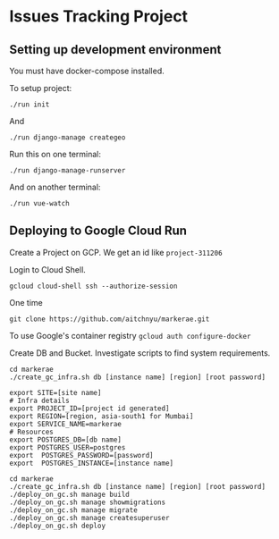 # Issues Tracking Project

## Setting up development environment

You must have docker-compose installed.

To setup project:

`./run init`

And 

`./run django-manage creategeo`

Run this on one terminal:

`./run django-manage-runserver`

And on another terminal:

`./run vue-watch`

## Deploying to Google Cloud Run

Create a Project on GCP. We get an id like `project-311206`

Login to Cloud Shell.
```
gcloud cloud-shell ssh --authorize-session
```

One time
```
git clone https://github.com/aitchnyu/markerae.git
```

To use Google's container registry
```gcloud auth configure-docker```

Create DB and Bucket. Investigate scripts to find system requirements.
```
cd markerae
./create_gc_infra.sh db [instance name] [region] [root password]
```

```
export SITE=[site name]
# Infra details
export PROJECT_ID=[project id generated]
export REGION=[region, asia-south1 for Mumbai]
export SERVICE_NAME=markerae
# Resources
export POSTGRES_DB=[db name]
export POSTGRES_USER=postgres
export  POSTGRES_PASSWORD=[password]
export  POSTGRES_INSTANCE=[instance name]
```

```
cd markerae
./create_gc_infra.sh db [instance name] [region] [root password]
./deploy_on_gc.sh manage build
./deploy_on_gc.sh manage showmigrations
./deploy_on_gc.sh manage migrate
./deploy_on_gc.sh manage createsuperuser
./deploy_on_gc.sh deploy
```

